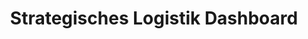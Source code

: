 ---
layout: article
title: Strategisches Logistik Dashboard
description: 
  - Mit dieser Vorlage werden die wichtigsten Kennzahlen der Lagerlogistik stets überblickt. Behalten Sie KPIs wie Liefertreue, Reklamationsrate, Tonnage oder Durchsatz im Blick. Durch die einfache Darstellung werden Reklamationsgründe schnell ersichtlich und Probleme können direkt angegangen werden.
lang: de
weight: 2500
isDraft: false
ref: Strategic-Logistics-Board
category:
  - Empfohlen
  - Logistik
  - Lager
  - KPI
image: Strategic-Logistics-Board-de.png
image_thumbnail: Strategic-Logistics-Board-de_thumbnail.png
download: Strategic-Logistics-Board-de.pbmx
overview_description:
overview_benefits:
overview_data_sources:
---